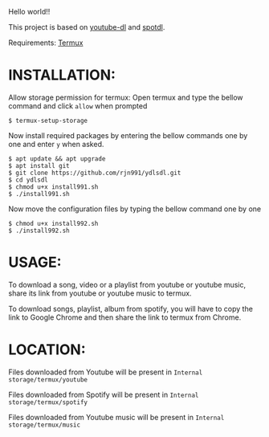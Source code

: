Hello world!!

This project is based on [youtube-dl](https://github.com/ytdl-org/youtube-dl) and [spotdl](https://github.com/ritiek/spotify-downloader).

Requirements: [Termux](https://play.google.com/store/apps/details?id=com.termux&hl=en_IN)

# INSTALLATION:

Allow storage permission for termux:
Open termux and type the bellow command and click `allow` when prompted
    
    $ termux-setup-storage

Now install required packages by entering the bellow commands one by one and enter `y` when asked.

    $ apt update && apt upgrade
    $ apt install git
    $ git clone https://github.com/rjn991/ydlsdl.git
    $ cd ydlsdl
    $ chmod u+x install991.sh
    $ ./install991.sh

Now move the configuration files by typing the bellow command one by one

    $ chmod u+x install992.sh
    $ ./install992.sh

# USAGE:

To download a song, video or a playlist from youtube or youtube music, share its link from youtube or youtube music to termux.

To download songs, playlist, album from spotify, you will have to copy the link to Google Chrome and then share the link to termux from Chrome.

# LOCATION:

Files downloaded from Youtube will be present in `Internal storage/termux/youtube`

Files downloaded from Spotify will be present in `Internal storage/termux/spotify`

Files downloaded from Youtube music will be present in `Internal storage/termux/music`
